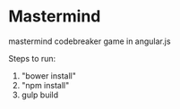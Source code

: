 # Mastermind

mastermind codebreaker game in angular.js

Steps to run:

1. "bower install" 
2. "npm install"
3. gulp build
